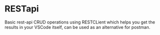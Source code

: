 # RESTapi
Basic rest-api CRUD operations using RESTCLient which helps you get the results in your VSCode itself, can be used as an alternative for postman.
